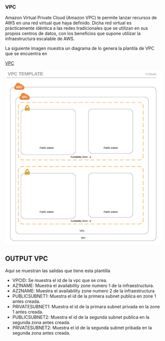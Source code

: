 ### VPC
Amazon Virtual Private Cloud (Amazon VPC) le permite lanzar recursos de AWS en una red virtual que haya definido. Dicha red virtual es prácticamente idéntica a las redes tradicionales que se utilizan en sus propios centros de datos, con los beneficios que supone utilizar la infraestructura escalable de AWS.


La siguiente imagen muestra un diagrama de lo genera la plantila de VPC que se encuentra en 

[VPC](https://github.com/Gary-Joan/proyecto_seminario1/blob/master/RED/plantilla-vpc.yaml)

![alt text](https://github.com/Gary-Joan/proyecto_seminario1/blob/master/imagenes/VPC.jpg)

## OUTPUT VPC
Aqui se muestran las salidas que tiene esta plantilla
+ VPCID: Se muestra el id de la vpc que se crea.
+ AZ1NAME: Muestra el availability zone numero 1 de la infraestructura.
+ AZ2NAME: Muestra el availability zone numero 2 de la infraestructura
+ PUBLICSUBNET1: Muestra el id de la primera subnet publica en zone 1 antes creada.
+ PRIVATESUBNET1: Muestra el id de la primara subnet privada en la zone 1 antes creada.
+ PUBLICSUBNET2: Muestra el id de la segunda subnet publica en la segunda zona antes creada.
+ PRIVATESUBNET2: Muestra el id de la segunda subnet pribada en la segunda zona antes creada.
